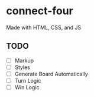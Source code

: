 # connect-four

Made with HTML, CSS, and JS


## TODO
- [ ] Markup 
- [ ] Styles
- [ ] Generate Board Automatically
- [ ] Turn Logic
- [ ] Win Logic